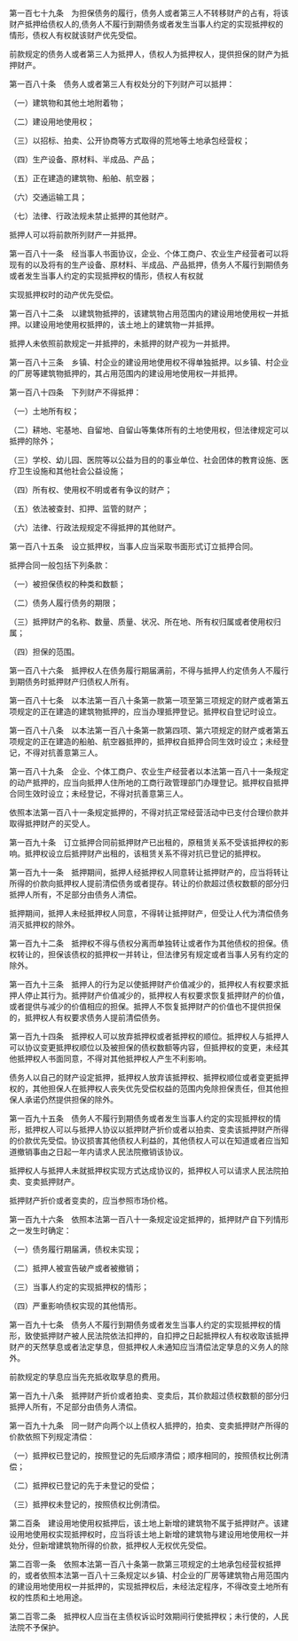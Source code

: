 第一百七十九条　为担保债务的履行，债务人或者第三人不转移财产的占有，将该财产抵押给债权人的,债务人不履行到期债务或者发生当事人约定的实现抵押权的情形，债权人有权就该财产优先受偿。

前款规定的债务人或者第三人为抵押人，债权人为抵押权人，提供担保的财产为抵押财产。

第一百八十条　债务人或者第三人有权处分的下列财产可以抵押：

（一）建筑物和其他土地附着物；

（二）建设用地使用权；

（三）以招标、拍卖、公开协商等方式取得的荒地等土地承包经营权；

（四）生产设备、原材料、半成品、产品；

（五）正在建造的建筑物、船舶、航空器；

（六）交通运输工具；

（七）法律、行政法规未禁止抵押的其他财产。

抵押人可以将前款所列财产一并抵押。

第一百八十一条　经当事人书面协议，企业、个体工商户、农业生产经营者可以将现有的以及将有的生产设备、原材料、半成品、产品抵押，债务人不履行到期债务或者发生当事人约定的实现抵押权的情形，债权人有权就

实现抵押权时的动产优先受偿。

第一百八十二条　以建筑物抵押的，该建筑物占用范围内的建设用地使用权一并抵押。以建设用地使用权抵押的，该土地上的建筑物一并抵押。

抵押人未依照前款规定一并抵押的，未抵押的财产视为一并抵押。

第一百八十三条　乡镇、村企业的建设用地使用权不得单独抵押。以乡镇、村企业的厂房等建筑物抵押的，其占用范围内的建设用地使用权一并抵押。

第一百八十四条　下列财产不得抵押：

（一）土地所有权；

（二）耕地、宅基地、自留地、自留山等集体所有的土地使用权，但法律规定可以抵押的除外；

（三）学校、幼儿园、医院等以公益为目的的事业单位、社会团体的教育设施、医疗卫生设施和其他社会公益设施；

（四）所有权、使用权不明或者有争议的财产；

（五）依法被查封、扣押、监管的财产；

（六）法律、行政法规规定不得抵押的其他财产。

第一百八十五条　设立抵押权，当事人应当采取书面形式订立抵押合同。

抵押合同一般包括下列条款：

（一）被担保债权的种类和数额；

（二）债务人履行债务的期限；

（三）抵押财产的名称、数量、质量、状况、所在地、所有权归属或者使用权归属；

（四）担保的范围。

第一百八十六条　抵押权人在债务履行期届满前，不得与抵押人约定债务人不履行到期债务时抵押财产归债权人所有。

第一百八十七条　以本法第一百八十条第一款第一项至第三项规定的财产或者第五项规定的正在建造的建筑物抵押的，应当办理抵押登记。抵押权自登记时设立。

第一百八十八条　以本法第一百八十条第一款第四项、第六项规定的财产或者第五项规定的正在建造的船舶、航空器抵押的，抵押权自抵押合同生效时设立；未经登记，不得对抗善意第三人。

第一百八十九条　企业、个体工商户、农业生产经营者以本法第一百八十一条规定的动产抵押的，应当向抵押人住所地的工商行政管理部门办理登记。抵押权自抵押合同生效时设立；未经登记，不得对抗善意第三人。

依照本法第一百八十一条规定抵押的，不得对抗正常经营活动中已支付合理价款并取得抵押财产的买受人。

第一百九十条　订立抵押合同前抵押财产已出租的，原租赁关系不受该抵押权的影响。抵押权设立后抵押财产出租的，该租赁关系不得对抗已登记的抵押权。

第一百九十一条　抵押期间，抵押人经抵押权人同意转让抵押财产的，应当将转让所得的价款向抵押权人提前清偿债务或者提存。转让的价款超过债权数额的部分归抵押人所有，不足部分由债务人清偿。

抵押期间，抵押人未经抵押权人同意，不得转让抵押财产，但受让人代为清偿债务消灭抵押权的除外。

第一百九十二条　抵押权不得与债权分离而单独转让或者作为其他债权的担保。债权转让的，担保该债权的抵押权一并转让，但法律另有规定或者当事人另有约定的除外。

第一百九十三条　抵押人的行为足以使抵押财产价值减少的，抵押权人有权要求抵押人停止其行为。抵押财产价值减少的，抵押权人有权要求恢复抵押财产的价值，或者提供与减少的价值相应的担保。抵押人不恢复抵押财产的价值也不提供担保的，抵押权人有权要求债务人提前清偿债务。

第一百九十四条　抵押权人可以放弃抵押权或者抵押权的顺位。抵押权人与抵押人可以协议变更抵押权顺位以及被担保的债权数额等内容，但抵押权的变更，未经其他抵押权人书面同意，不得对其他抵押权人产生不利影响。

债务人以自己的财产设定抵押，抵押权人放弃该抵押权、抵押权顺位或者变更抵押权的，其他担保人在抵押权人丧失优先受偿权益的范围内免除担保责任，但其他担保人承诺仍然提供担保的除外。

第一百九十五条　债务人不履行到期债务或者发生当事人约定的实现抵押权的情形，抵押权人可以与抵押人协议以抵押财产折价或者以拍卖、变卖该抵押财产所得的价款优先受偿。协议损害其他债权人利益的，其他债权人可以在知道或者应当知道撤销事由之日起一年内请求人民法院撤销该协议。

抵押权人与抵押人未就抵押权实现方式达成协议的，抵押权人可以请求人民法院拍卖、变卖抵押财产。

抵押财产折价或者变卖的，应当参照市场价格。

第一百九十六条　依照本法第一百八十一条规定设定抵押的，抵押财产自下列情形之一发生时确定：

（一）债务履行期届满，债权未实现；

（二）抵押人被宣告破产或者被撤销；

（三）当事人约定的实现抵押权的情形；

（四）严重影响债权实现的其他情形。

第一百九十七条　债务人不履行到期债务或者发生当事人约定的实现抵押权的情形，致使抵押财产被人民法院依法扣押的，自扣押之日起抵押权人有权收取该抵押财产的天然孳息或者法定孳息，但抵押权人未通知应当清偿法定孳息的义务人的除外。

前款规定的孳息应当先充抵收取孳息的费用。

第一百九十八条　抵押财产折价或者拍卖、变卖后，其价款超过债权数额的部分归抵押人所有，不足部分由债务人清偿。

第一百九十九条　同一财产向两个以上债权人抵押的，拍卖、变卖抵押财产所得的价款依照下列规定清偿：

（一）抵押权已登记的，按照登记的先后顺序清偿；顺序相同的，按照债权比例清偿；

（二）抵押权已登记的先于未登记的受偿；

（三）抵押权未登记的，按照债权比例清偿。

第二百条　建设用地使用权抵押后，该土地上新增的建筑物不属于抵押财产。该建设用地使用权实现抵押权时，应当将该土地上新增的建筑物与建设用地使用权一并处分，但新增建筑物所得的价款，抵押权人无权优先受偿。

第二百零一条　依照本法第一百八十条第一款第三项规定的土地承包经营权抵押的，或者依照本法第一百八十三条规定以乡镇、村企业的厂房等建筑物占用范围内的建设用地使用权一并抵押的，实现抵押权后，未经法定程序，不得改变土地所有权的性质和土地用途。

第二百零二条　抵押权人应当在主债权诉讼时效期间行使抵押权；未行使的，人民法院不予保护。